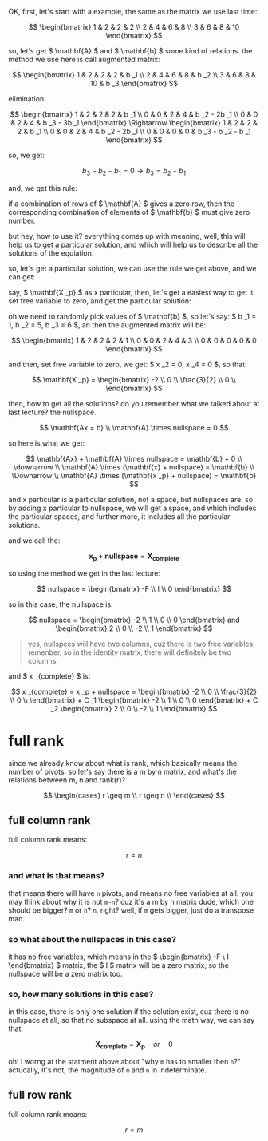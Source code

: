 OK, first, let's start with a example, the same as the matrix we use last time:

$$
\begin{bmatrix}
    1 & 2 & 2 & 2 \\
    2 & 4 & 6 & 8 \\
    3 & 6 & 8 & 10
\end{bmatrix}
$$

so, let's get $ \mathbf{A} $ and $ \mathbf{b} $ some kind of relations. the method we use here is call augmented matrix:

$$
\begin{bmatrix}
    1 & 2 & 2 & 2 & b _1 \\
    2 & 4 & 6 & 8 & b _2 \\
    3 & 6 & 8 & 10 & b _3
\end{bmatrix}
$$

elimination:

$$
\begin{bmatrix}
    1 & 2 & 2 & 2 & b _1 \\
    0 & 0 & 2 & 4 & b _2 - 2b _1 \\
    0 & 0 & 2 & 4 & b _3 - 3b _1
\end{bmatrix} \Rightarrow
\begin{bmatrix}
    1 & 2 & 2 & 2 & b _1 \\
    0 & 0 & 2 & 4 & b _2 - 2b _1 \\
    0 & 0 & 0 & 0 & b _3 - b _2 - b _1
\end{bmatrix}
$$

so, we get:

$$
b _3 - b _2 - b _1 = 0 \rightarrow b _3 = b _2 + b _1
$$

and, we get this rule:

if a combination of rows of $ \mathbf{A} $ gives a zero row, then the corresponding combination of elements of $ \mathbf{b} $ must give zero number.

but hey, how to use it? everything comes up with meaning, well, this will help us to get a particular solution, and which will help us to describe all the solutions of the equiation.

so, let's get a particular solution, we can use the rule we get above, and we can get:

say, $ \mathbf{X _p} $ as x particular, then, let's get a easiest way to get it. set free variable to zero, and get the particular solution:

oh we need to randomly pick values of $ \mathbf{b} $, so let's say: $ b _1 = 1, b _2 = 5, b _3 = 6 $, an then the augmented matrix will be:

$$
\begin{bmatrix}
    1 & 2 & 2 & 2 & 1 \\
    0 & 0 & 2 & 4 & 3 \\
    0 & 0 & 0 & 0 & 0
\end{bmatrix}
$$

and then, set free variable to zero, we get: $ x _2 = 0, x  _4 = 0 $, so that:

$$
\mathbf{X _p} =
\begin{bmatrix}
    -2 \\
    0 \\
    \frac{3}{2} \\
    0 \\
\end{bmatrix}
$$

then, how to get all the solutions? do you remember what we talked about at last lecture? the nullspace.

$$
\mathbf{Ax = b} \\
\mathbf{A} \times nullspace = 0
$$

so here is what we get:

$$
\mathbf{Ax} + \mathbf{A} \times nullspace = \mathbf{b} + 0 \\
\downarrow \\
\mathbf{A} \times (\mathbf{x} + nullspace) = \mathbf{b} \\
\Downarrow \\
\mathbf{A} \times (\mathbf{x _p} + nullspace) = \mathbf{b}
$$

and x particular is a particular solution, not a space, but nullspaces are. so by adding x particular to nullspace, we will get a space, and which includes the particular spaces, and further more, it includes all the particular solutions. 

and we call the:

$$
\mathbf{x _p + nullspace} = \mathbf{X _{complete}}
$$

so using the method we get in the last lecture:

$$
nullspace = 
\begin{bmatrix}
    -F \\
    I \\
    0
\end{bmatrix}
$$

so in this case, the nullspace is:

$$
nullspace =
\begin{bmatrix}
    -2 \\
    1 \\
    0 \\
    0
\end{bmatrix} and
\begin{bmatrix}
    2 \\
    0 \\
    -2 \\
    1
\end{bmatrix}
$$

> yes, nullspces will have two columns, cuz there is two free variables, remenber, so in the identity matrix, there will definitely be two columns.

and $ x _{complete} $ is:

$$
x _{complete} = 
x _p + nullspace =
\begin{bmatrix}
    -2 \\
    0 \\
    \frac{3}{2} \\
    0 \\
\end{bmatrix} +
C _1
\begin{bmatrix}
    -2 \\
    1 \\
    0 \\
    0
\end{bmatrix} +
C _2
\begin{bmatrix}
    2 \\
    0 \\
    -2 \\
    1
\end{bmatrix}
$$

# full rank

since we already know about what is rank, which basically means the number of pivots. so let's say there is a m by n matrix, and what's the relations between m, n and rank(r)?

$$
\begin{cases}
    r \geq m \\
    r \geq n \\
\end{cases}
$$

## full column rank

full column rank means:

$$
r = n
$$

### and what is that means? 

that means there will have `n` pivots, and means no free variables at all. you may think about why it is not `m-n`? cuz it's a m by n matrix dude, which one should be bigger? `m` or `n`? `n`, right? well, if `m` gets bigger, just do a transpose man.

### so what about the nullspaces in this case?

it has no free variables, which means in the $ \begin{bmatrix} -F \\ I \end{bmatrix} $ matrix, the $ I $ matrix will be a zero matrix, so the nullspace will be a zero matrix too.

### so, how many solutions in this case?

in this case, there is only one solution if the solution exist, cuz there is no nullspace at all, so that no subspace at all. using the math way, we can say that:

$$
\mathbf{X _{complete}} = \mathbf{X _p} \quad or \quad 0
$$

oh! I worng at the statment above about "why `m` has to smaller then `n`?" actucally, it's not, the magnitude of `m` and `n` in indeterminate. 

## full row rank

full column rank means:

$$
r = m
$$
